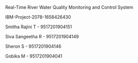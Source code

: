 
Real-Time River Water Quality Monitoring and Control System

IBM-Project-2078-1658426430

Smitha Rajini T - 9517201904151

Siva Sangeetha R - 9517201904149

Sheron S - 9517201904146

Gobika M - 9517201904041
